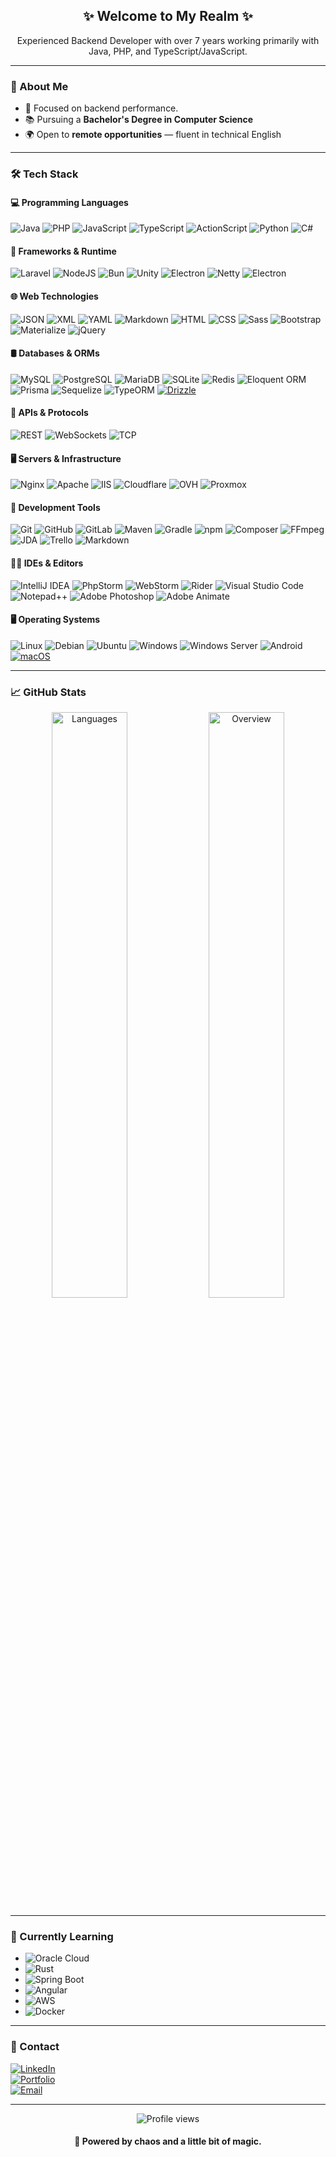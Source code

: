 <h2 align="center">✨ Welcome to My Realm ✨</h2>

<p align="center">
  Experienced Backend Developer with over 7 years working primarily with Java, PHP, and TypeScript/JavaScript.
</p>

---

### 🧙 About Me

- 🎯 Focused on backend performance.
- 📚 Pursuing a **Bachelor's Degree in Computer Science**
- 🌍 Open to **remote opportunities** — fluent in technical English

---

### 🛠️ Tech Stack

#### 💻 Programming Languages
![Java](https://img.shields.io/badge/Java-ED8B00?style=flat&logo=openjdk&logoColor=white)
![PHP](https://img.shields.io/badge/php-%23777BB4.svg?&logo=php&logoColor=white)
![JavaScript](https://img.shields.io/badge/JavaScript-F7DF1E?style=flat&logo=javascript&logoColor=black)
![TypeScript](https://img.shields.io/badge/TypeScript-007ACC?style=flat&logo=typescript&logoColor=white)
![ActionScript](https://img.shields.io/badge/ActionScript-FF0000?style=flat&logoColor=white)
![Python](https://img.shields.io/badge/Python-3670A0?style=flat&logo=python&logoColor=ffdd54)
![C#](https://custom-icon-badges.demolab.com/badge/C%23-%23239120.svg?logo=cshrp&logoColor=white)

#### 🚀 Frameworks & Runtime
![Laravel](https://img.shields.io/badge/Laravel-%23FF2D20.svg?logo=laravel&logoColor=white)
![NodeJS](https://img.shields.io/badge/Node.js-6DA55F?logo=node.js&logoColor=white)
![Bun](https://img.shields.io/badge/Bun-FFCC33?style=flat&logo=bun&logoColor=black)
![Unity](https://img.shields.io/badge/Unity-%23000000.svg?logo=unity&logoColor=white)
![Electron](https://img.shields.io/badge/Electron-47848F?style=flat&logo=electron&logoColor=white)
![Netty](https://img.shields.io/badge/Netty-000000?style=flat)
![Electron](https://img.shields.io/badge/Electron-2B2E3A?logo=electron&logoColor=fff)

#### 🌐 Web Technologies
![JSON](https://img.shields.io/badge/JSON-000?logo=json&logoColor=fff)
![XML](https://img.shields.io/badge/XML-767C52?logo=xml&logoColor=fff)
![YAML](https://img.shields.io/badge/YAML-CB171E?logo=yaml&logoColor=fff)
![Markdown](https://img.shields.io/badge/Markdown-%23000000.svg?logo=markdown&logoColor=white)
![HTML](https://img.shields.io/badge/HTML-%23E34F26.svg?logo=html5&logoColor=white)
![CSS](https://img.shields.io/badge/CSS-639?logo=css&logoColor=fff)
![Sass](https://img.shields.io/badge/Sass-C69?logo=sass&logoColor=fff)
![Bootstrap](https://img.shields.io/badge/Bootstrap-7952B3?logo=bootstrap&logoColor=fff)
![Materialize](https://img.shields.io/badge/Materialize-EE6E73?style=flat&logo=materializecss&logoColor=white)
![jQuery](https://img.shields.io/badge/jQuery-0769AD?logo=jquery&logoColor=fff)

#### 🛢️ Databases & ORMs
![MySQL](https://img.shields.io/badge/MySQL-4479A1?style=flat&logo=mysql&logoColor=white)
![PostgreSQL](https://img.shields.io/badge/PostgreSQL-336791?style=flat&logo=postgresql&logoColor=white)
![MariaDB](https://img.shields.io/badge/MariaDB-003545?style=flat&logo=mariadb&logoColor=white)
![SQLite](https://img.shields.io/badge/SQLite-07405e?style=flat&logo=sqlite&logoColor=white)
![Redis](https://img.shields.io/badge/Redis-DC382D?style=flat&logo=redis&logoColor=white)
![Eloquent ORM](https://img.shields.io/badge/Eloquent-FF2D20?style=flat)
![Prisma](https://img.shields.io/badge/Prisma-2D3748?logo=prisma&logoColor=white)
![Sequelize](https://img.shields.io/badge/Sequelize-52B0E7?style=flat&logo=sequelize&logoColor=white)
![TypeORM](https://img.shields.io/badge/TypeORM-FE0803?style=flat&logo=typeorm&logoColor=white)
[![Drizzle](https://img.shields.io/badge/Drizzle-C5F74F?logo=drizzle&logoColor=000)](#)

#### 🔌 APIs & Protocols
![REST](https://img.shields.io/badge/REST-FF6F61?style=flat)
![WebSockets](https://img.shields.io/badge/WebSockets-008080?style=flat)
![TCP](https://img.shields.io/badge/TCP-0052CC?style=flat)

#### 🖥️ Servers & Infrastructure
![Nginx](https://img.shields.io/badge/Nginx-009639?style=flat&logo=nginx&logoColor=white)
![Apache](https://img.shields.io/badge/Apache-D42029?style=flat&logo=apache&logoColor=white)
![IIS](https://img.shields.io/badge/IIS-0078D7?style=flat)
![Cloudflare](https://img.shields.io/badge/Cloudflare-F38020?style=flat&logo=cloudflare&logoColor=white)
![OVH](https://img.shields.io/badge/OVH-123F6D?style=flat&logo=ovh&logoColor=FFF)
![Proxmox](https://img.shields.io/badge/Proxmox-FA0A35?style=flat)

#### 🔧 Development Tools
![Git](https://img.shields.io/badge/Git-F05032?logo=git&logoColor=fff)
![GitHub](https://img.shields.io/badge/GitHub-181717?style=flat&logo=github&logoColor=white)
![GitLab](https://img.shields.io/badge/Gitlab-FCA121?style=flat&logo=gitlab&logoColor=white)
![Maven](https://img.shields.io/badge/Maven-C71A36?style=flat&logo=apachemaven&logoColor=white)
![Gradle](https://img.shields.io/badge/Gradle-02303A?style=flat&logo=gradle&logoColor=white)
![npm](https://img.shields.io/badge/npm-CB3837?logo=npm&logoColor=fff)
![Composer](https://img.shields.io/badge/Composer-885630?logo=composer&logoColor=fff)
![FFmpeg](https://shields.io/badge/FFmpeg-171717.svg?logo=ffmpeg&style=flat&labelColor=171717&logoColor=5cb85c)
![JDA](https://img.shields.io/badge/JDA-7289DA?style=flat&logo=discord&logoColor=white)
![Trello](https://img.shields.io/badge/Trello-026AA7?style=flat&logo=Trello&logoColor=white)
![Markdown](https://img.shields.io/badge/Markdown-000000?style=flat&logo=markdown&logoColor=white)

#### 🧑‍💻 IDEs & Editors
![IntelliJ IDEA](https://img.shields.io/badge/IntelliJ%20IDEA-000000?style=flat&logo=intellijidea&logoColor=white)
![PhpStorm](https://img.shields.io/badge/PhpStorm-000000?style=flat&logo=phpstorm&logoColor=white)
![WebStorm](https://img.shields.io/badge/WebStorm-000000?style=flat&logo=webstorm&logoColor=white)
![Rider](https://img.shields.io/badge/Rider-000000?style=flat&logo=rider&logoColor=white)
![Visual Studio Code](https://custom-icon-badges.demolab.com/badge/Visual%20Studio%20Code-0078d7.svg?logo=vsc&logoColor=white)
![Notepad++](https://img.shields.io/badge/Notepad++-90E59A.svg?&logo=notepad%2b%2b&logoColor=black)
![Adobe Photoshop](https://img.shields.io/badge/Adobe%20Photoshop-31A8FF?style=flat&logo=adobe%20photoshop&logoColor=white)
![Adobe Animate](https://img.shields.io/badge/Adobe%20Animate-FF0000?style=flat&logo=adobe%20animate&logoColor=white)

#### 🖥️ Operating Systems
![Linux](https://img.shields.io/badge/Linux-FCC624?logo=linux&logoColor=black)
![Debian](https://img.shields.io/badge/Debian-A81D33?logo=debian&logoColor=fff)
![Ubuntu](https://img.shields.io/badge/Ubuntu-E95420?style=flat&logo=ubuntu&logoColor=white)
![Windows](https://custom-icon-badges.demolab.com/badge/Windows-0078D6?logo=windows11&logoColor=white)
![Windows Server](https://custom-icon-badges.demolab.com/badge/Windows-0078D6?logo=windows11&logoColor=white)
![Android](https://img.shields.io/badge/Android-3DDC84?style=flat&logo=android&logoColor=white)
[![macOS](https://img.shields.io/badge/macOS-000000?logo=apple&logoColor=F0F0F0)](#)

---

### 📈 GitHub Stats

<p align="center">
  <img src="https://raw.githubusercontent.com/anthony-hyo/github-stats-transparent/refs/heads/output/generated/languages.svg" width="49%" alt="Languages" />
  <img src="https://raw.githubusercontent.com/anthony-hyo/github-stats-transparent/refs/heads/output/generated/overview.svg" width="49%" alt="Overview" />
</p>

---

### 🧠 Currently Learning

- ![Oracle Cloud](https://custom-icon-badges.demolab.com/badge/Oracle%20Cloud-F80000?logo=oracle&logoColor=white)
- ![Rust](https://img.shields.io/badge/-Rust-000000?style=flat&logo=rust&logoColor=white)
- ![Spring Boot](https://img.shields.io/badge/-Spring%20Boot-6DB33F?style=flat&logo=springboot&logoColor=white)
- ![Angular](https://img.shields.io/badge/-Angular-DD0031?style=flat&logo=angular&logoColor=white)
- ![AWS](https://custom-icon-badges.demolab.com/badge/AWS-%23FF9900.svg?logo=aws&logoColor=white)
- ![Docker](https://img.shields.io/badge/Docker-2496ED?logo=docker&logoColor=fff)

---

### 🔗 Contact

[![LinkedIn](https://img.shields.io/badge/-LinkedIn-df2002?style=flat&logo=linkedin)](https://www.linkedin.com/in/anthony-hyo/)  
[![Portfolio](https://img.shields.io/badge/Portfolio-anthhyo.dev-df2002?style=flat&logo=googlechrome)](https://anthhyo.dev)  
[![Email](https://img.shields.io/badge/Email-contact@anthhyo.dev-df2002?style=flat&logo=gmail)](mailto:contact@anthhyo.dev)

---

<p align="center">
  <img src="https://komarev.com/ghpvc/?username=anthony-hyo&label=Visitors&color=df2002&style=flat" alt="Profile views" />
</p>

<h4 align="center">
  💙 Powered by chaos and a little bit of magic.
</h4>
